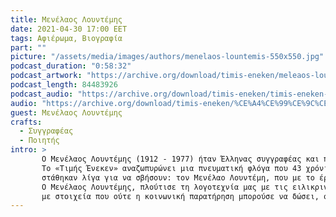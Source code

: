 ```yaml
---
title: Μενέλαος Λουντέμης
date: 2021-04-30 17:00 EET
tags: Αφιέρωμα, Βιογραφία
part: ""
picture: "/assets/media/images/authors/menelaos-lountemis-550x550.jpg"
podcast_duration: "0:58:32"
podcast_artwork: "https://archive.org/download/timis-eneken/meleaos-lountemis-800x800.png"
podcast_length: 84483926
podcast_audio: "https://archive.org/download/timis-eneken/timis-eneken-12-12-20-menelaos-lountemis-afieroma.mp3"
audio: "https://archive.org/download/timis-eneken/%CE%A4%CE%99%CE%9C%CE%97%CE%A3%20%CE%95%CE%9D%CE%95%CE%9A%CE%95%CE%9D%2012-12-20%20%CE%9C%CE%95%CE%9D%CE%95%CE%9B%CE%91%CE%9F%CE%A3%20%CE%9B%CE%9F%CE%A5%CE%9D%CE%A4%CE%95%CE%9C%CE%97%CE%A3%20%28%CE%91%CE%A6%CE%99%CE%95%CE%A1%CE%A9%CE%9C%CE%91%20-%CE%91%CE%A1%CE%A7%CE%95%CE%99%CE%9F%29.mp3"
guest: Μενέλαος Λουντέμης
crafts:
  - Συγγραφέας
  - Ποιητής
intro: >
       Ο Μενέλαος Λουντέμης (1912 - 1977) ήταν Έλληνας συγγραφέας και ποιητής.
       Το «Τιμής Ένεκεν» αναζωπυρώνει μια πνευματική φλόγα που 43 χρόνια
       στάθηκαν λίγα για να σβήσουν: τον Μενέλαο Λουντέμη, που με το έργο του δίδαξε ανθρωπιά και ακεραιότητα.
       Ο Μενέλαος Λουντέμης, πλούτισε τη λογοτεχνία μας με τις ειλικρινείς εκμυστηρεύσεις του και ανανέωσε τον πεζό λόγο
       με στοιχεία που ούτε η κοινωνική παρατήρηση μπορούσε να δώσει, ούτε η ποιητική διάθεση που καλλιεργείται στο σπουδαστήριο.
---
```

